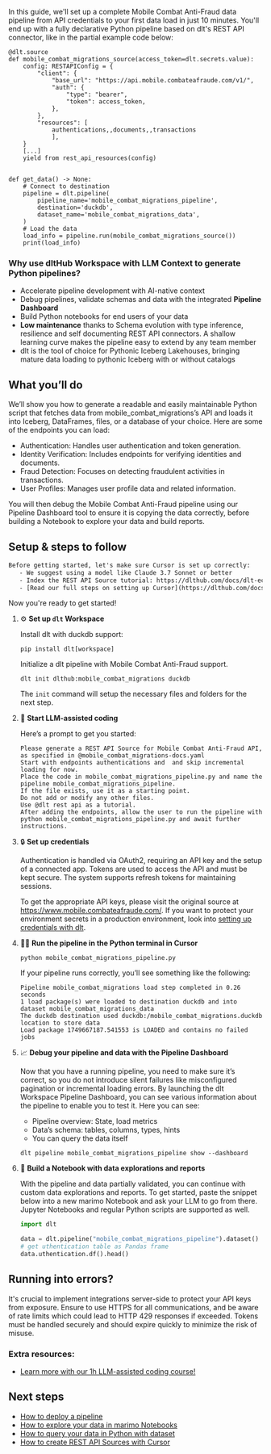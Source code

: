 In this guide, we'll set up a complete Mobile Combat Anti-Fraud data pipeline from API credentials to your first data load in just 10 minutes. You'll end up with a fully declarative Python pipeline based on dlt's REST API connector, like in the partial example code below:

```python-outcome
@dlt.source
def mobile_combat_migrations_source(access_token=dlt.secrets.value):
    config: RESTAPIConfig = {
        "client": {
            "base_url": "https://api.mobile.combateafraude.com/v1/",
            "auth": {
                "type": "bearer",
                "token": access_token,
            },
        },
        "resources": [
            authentications,,documents,,transactions
            ],
    }
    [...]
    yield from rest_api_resources(config)


def get_data() -> None:
    # Connect to destination
    pipeline = dlt.pipeline(
        pipeline_name='mobile_combat_migrations_pipeline',
        destination='duckdb',
        dataset_name='mobile_combat_migrations_data', 
    )
    # Load the data
    load_info = pipeline.run(mobile_combat_migrations_source())
    print(load_info) 
```

### Why use dltHub Workspace with LLM Context to generate Python pipelines?

- Accelerate pipeline development with AI-native context
- Debug pipelines, validate schemas and data with the integrated **Pipeline Dashboard**
- Build Python notebooks for end users of your data
- **Low maintenance** thanks to Schema evolution with type inference, resilience and self documenting REST API connectors. A shallow learning curve makes the pipeline easy to extend by any team member
- dlt is the tool of choice for Pythonic Iceberg Lakehouses, bringing mature data loading to pythonic Iceberg with or without catalogs

## What you’ll do

We’ll show you how to generate a readable and easily maintainable Python script that fetches data from mobile_combat_migrations’s API and loads it into Iceberg, DataFrames, files, or a database of your choice. Here are some of the endpoints you can load:

- Authentication: Handles user authentication and token generation.
- Identity Verification: Includes endpoints for verifying identities and documents.
- Fraud Detection: Focuses on detecting fraudulent activities in transactions.
- User Profiles: Manages user profile data and related information.

You will then debug the Mobile Combat Anti-Fraud pipeline using our Pipeline Dashboard tool to ensure it is copying the data correctly, before building a Notebook to explore your data and build reports.

## Setup & steps to follow

```default
Before getting started, let's make sure Cursor is set up correctly:
   - We suggest using a model like Claude 3.7 Sonnet or better
   - Index the REST API Source tutorial: https://dlthub.com/docs/dlt-ecosystem/verified-sources/rest_api/ and add it to context as **@dlt rest api**
   - [Read our full steps on setting up Cursor](https://dlthub.com/docs/dlt-ecosystem/llm-tooling/cursor-restapi#23-configuring-cursor-with-documentation)
```

Now you're ready to get started!

1. ⚙️ **Set up `dlt` Workspace**
    
    Install dlt with duckdb support:
    ```shell
    pip install dlt[workspace]
    ```

    Initialize a dlt pipeline with Mobile Combat Anti-Fraud support.
    ```shell
    dlt init dlthub:mobile_combat_migrations duckdb
    ```

    The `init` command will setup the necessary files and folders for the next step.
    
2. 🤠 **Start LLM-assisted coding**
    
    Here’s a prompt to get you started:
    
    ```prompt
    Please generate a REST API Source for Mobile Combat Anti-Fraud API, as specified in @mobile_combat_migrations-docs.yaml 
    Start with endpoints authentications and  and skip incremental loading for now. 
    Place the code in mobile_combat_migrations_pipeline.py and name the pipeline mobile_combat_migrations_pipeline. 
    If the file exists, use it as a starting point. 
    Do not add or modify any other files. 
    Use @dlt rest api as a tutorial. 
    After adding the endpoints, allow the user to run the pipeline with python mobile_combat_migrations_pipeline.py and await further instructions.
    ```

    
3. 🔒 **Set up credentials** 
    
    Authentication is handled via OAuth2, requiring an API key and the setup of a connected app. Tokens are used to access the API and must be kept secure. The system supports refresh tokens for maintaining sessions.
    
    To get the appropriate API keys, please visit the original source at https://www.mobile.combateafraude.com/.
    If you want to protect your environment secrets in a production environment, look into [setting up credentials with dlt](https://dlthub.com/docs/walkthroughs/add_credentials).
    
4. 🏃‍♀️ **Run the pipeline in the Python terminal in Cursor**
    
    ```shell
    python mobile_combat_migrations_pipeline.py
    ```
    
    If your pipeline runs correctly, you’ll see something like the following:
    
    ```shell
    Pipeline mobile_combat_migrations load step completed in 0.26 seconds
    1 load package(s) were loaded to destination duckdb and into dataset mobile_combat_migrations_data
    The duckdb destination used duckdb:/mobile_combat_migrations.duckdb location to store data
    Load package 1749667187.541553 is LOADED and contains no failed jobs
    ```
    
5. 📈 **Debug your pipeline and data with the Pipeline Dashboard**

    Now that you have a running pipeline, you need to make sure it’s correct, so you do not introduce silent failures like misconfigured pagination or incremental loading errors. By launching the dlt Workspace Pipeline Dashboard, you can see various information about the pipeline to enable you to test it. Here you can see:
    - Pipeline overview: State, load metrics
    - Data’s schema: tables, columns, types, hints
    - You can query the data itself
    
    ```shell
    dlt pipeline mobile_combat_migrations_pipeline show --dashboard
    ```
    
6. 🐍 **Build a Notebook with data explorations and reports**

    With the pipeline and data partially validated, you can continue with custom data explorations and reports. To get started, paste the snippet below into a new marimo Notebook and ask your LLM to go from there. Jupyter Notebooks and regular Python scripts are supported as well.

    
    ```python
    import dlt

   data = dlt.pipeline("mobile_combat_migrations_pipeline").dataset()
   # get uthentication table as Pandas frame
   data.uthentication.df().head()
    ```

## Running into errors?

It's crucial to implement integrations server-side to protect your API keys from exposure. Ensure to use HTTPS for all communications, and be aware of rate limits which could lead to HTTP 429 responses if exceeded. Tokens must be handled securely and should expire quickly to minimize the risk of misuse.

### Extra resources:

- [Learn more with our 1h LLM-assisted coding course!](https://www.youtube.com/watch?v=GGid70rnJuM)

## Next steps

- [How to deploy a pipeline](https://dlthub.com/docs/walkthroughs/deploy-a-pipeline)
- [How to explore your data in marimo Notebooks](https://dlthub.com/docs/general-usage/dataset-access/marimo)
- [How to query your data in Python with dataset](https://dlthub.com/docs/general-usage/dataset-access/dataset)
- [How to create REST API Sources with Cursor](https://dlthub.com/docs/dlt-ecosystem/llm-tooling/cursor-restapi)